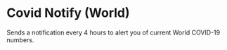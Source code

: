 # Covid Notify (World)
Sends a notification every 4 hours to alert you of current World COVID-19 numbers.
